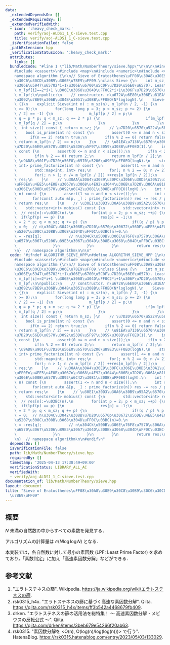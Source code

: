```yaml
---
data:
  _extendedDependsOn: []
  _extendedRequiredBy: []
  _extendedVerifiedWith:
  - icon: ':heavy_check_mark:'
    path: verify/aoj-ALDS1_1_C-sieve.test.cpp
    title: verify/aoj-ALDS1_1_C-sieve.test.cpp
  _isVerificationFailed: false
  _pathExtension: hpp
  _verificationStatusIcon: ':heavy_check_mark:'
  attributes:
    links: []
  bundledCode: "#line 1 \"lib/Math/NumberTheory/sieve.hpp\"\n\n\n\n#include <algorithm>\n\
    #include <cassert>\n#include <map>\n#include <numeric>\n#include <vector>\n\n\
    namespace algorithm {\n\n// Sieve of Eratosthenes\uFF08\u30A8\u30E9\u30C8\u30B9\
    \u30C6\u30CD\u30B9\u306E\u7BE9\uFF09.\nclass Sieve {\n    int m_sz;\n    // m_lpf[i]:=(\u6B63\
    \u306E\u5947\u65702*i+1\u306E\u6700\u5C0F\u7D20\u56E0\u6570). Least prime factor.\
    \ m_lpf[i]==2*i+1 \u306E\u3068\u304D\uFF0C2*i+1\u306F\u7D20\u6570\uFF0E\n    std::vector<int>\
    \ m_lpf;\n\npublic:\n    // constructor. n\u672A\u6E80\u306E\u81EA\u7136\u6570\
    \u3092\u7BE9\u306B\u304B\u3051\u308B\uFF0EO(N*loglogN).\n    Sieve() : Sieve(0)\
    \ {}\n    explicit Sieve(int n) : m_sz(n), m_lpf(n / 2, -1) {\n        assert(n\
    \ >= 0);\n        for(long long p = 3; p < m_sz; p += 2) {\n            if(m_lpf[p\
    \ / 2] == -1) {\n                m_lpf[p / 2] = p;\n                for(long long\
    \ q = p * p; q < m_sz; q += 2 * p) {\n                    if(m_lpf[q / 2] == -1)\
    \ m_lpf[q / 2] = p;\n                }\n            }\n        }\n    }\n\n  \
    \  int size() const { return m_sz; }\n    // \u7D20\u6570\u5224\u5B9A\uFF0EO(1).\n\
    \    bool is_prime(int n) const {\n        assert(0 <= n and n < size());\n  \
    \      if(n == 2) return true;\n        if(n % 2 == 0) return false;\n       \
    \ return m_lpf[n / 2] == n;\n    }\n    // \u81EA\u7136\u6570n\u306E\u6700\u5C0F\
    \u7D20\u56E0\u6570\u3092\u53D6\u5F97\u3059\u308B\uFF0EO(1).\n    int lpf(int n)\
    \ const {\n        assert(0 <= n and n < size());\n        if(n < 2) return -1;\n\
    \        if(n % 2 == 0) return 2;\n        return m_lpf[n / 2];\n    }\n    //\
    \ \u9AD8\u901F\u7D20\u56E0\u6570\u5206\u89E3\uFF0EO(logN).\n    std::map<int,\
    \ int> prime_factorize(int n) const {\n        assert(1 <= n and n < size());\n\
    \        std::map<int, int> res;\n        for(; n % 2 == 0; n /= 2) ++res[2];\n\
    \        for(; n > 1; n /= m_lpf[n / 2]) ++res[m_lpf[n / 2]];\n        return\
    \ res;\n    }\n    // \u30AA\u30A4\u30E9\u30FC\u306E\u30D5\u30A1\u30A4\u95A2\u6570\
    \uFF0En\u4EE5\u4E0B\u3067n\u3068\u4E92\u3044\u306B\u7D20\u306A\u81EA\u7136\u6570\
    \u306E\u500B\u6570\u3092\u6C42\u3081\u308B\uFF0EO(logN).\n    int totient(int\
    \ n) const {\n        assert(1 <= n and n < size());\n        int res = n;\n \
    \       for(const auto &[p, _] : prime_factorize(n)) res -= res / p;\n       \
    \ return res;\n    }\n    // \u30E1\u30D3\u30A6\u30B9\u95A2\u6570\uFF0EO(N*loglogN).\n\
    \    std::vector<int> mobius() const {\n        std::vector<int> res(m_sz, 1);\
    \  // res[n]:=\u03BC(n).\n        for(int p = 2; p < m_sz; ++p) {\n          \
    \  if(lpf(p) == p) {\n                res[p] = -1;\n                for(int q\
    \ = 2 * p; q < m_sz; q += p) {\n                    if((q / p) % p == 0) res[q]\
    \ = 0;  // n\u304C\u3042\u308B\u7D20\u6570p\u30672\u56DE\u4EE5\u4E0A\u5272\u308A\
    \u5207\u308C\u308B\u3068\u304D\uFF0C\u03BC(n)=0.\n                    else res[q]\
    \ = -res[q];            // n\u304Ck\u500B\u306E\u76F8\u7570\u306A\u308B\u7D20\u56E0\
    \u6570\u3067\u5206\u89E3\u3067\u304D\u308B\u3068\u304D\uFF0C\u03BC(n)=(-1)^k.\n\
    \                }\n            }\n        }\n        return res;\n    }\n};\n\
    \n}  // namespace algorithm\n\n\n"
  code: "#ifndef ALGORITHM_SIEVE_HPP\n#define ALGORITHM_SIEVE_HPP 1\n\n#include <algorithm>\n\
    #include <cassert>\n#include <map>\n#include <numeric>\n#include <vector>\n\n\
    namespace algorithm {\n\n// Sieve of Eratosthenes\uFF08\u30A8\u30E9\u30C8\u30B9\
    \u30C6\u30CD\u30B9\u306E\u7BE9\uFF09.\nclass Sieve {\n    int m_sz;\n    // m_lpf[i]:=(\u6B63\
    \u306E\u5947\u65702*i+1\u306E\u6700\u5C0F\u7D20\u56E0\u6570). Least prime factor.\
    \ m_lpf[i]==2*i+1 \u306E\u3068\u304D\uFF0C2*i+1\u306F\u7D20\u6570\uFF0E\n    std::vector<int>\
    \ m_lpf;\n\npublic:\n    // constructor. n\u672A\u6E80\u306E\u81EA\u7136\u6570\
    \u3092\u7BE9\u306B\u304B\u3051\u308B\uFF0EO(N*loglogN).\n    Sieve() : Sieve(0)\
    \ {}\n    explicit Sieve(int n) : m_sz(n), m_lpf(n / 2, -1) {\n        assert(n\
    \ >= 0);\n        for(long long p = 3; p < m_sz; p += 2) {\n            if(m_lpf[p\
    \ / 2] == -1) {\n                m_lpf[p / 2] = p;\n                for(long long\
    \ q = p * p; q < m_sz; q += 2 * p) {\n                    if(m_lpf[q / 2] == -1)\
    \ m_lpf[q / 2] = p;\n                }\n            }\n        }\n    }\n\n  \
    \  int size() const { return m_sz; }\n    // \u7D20\u6570\u5224\u5B9A\uFF0EO(1).\n\
    \    bool is_prime(int n) const {\n        assert(0 <= n and n < size());\n  \
    \      if(n == 2) return true;\n        if(n % 2 == 0) return false;\n       \
    \ return m_lpf[n / 2] == n;\n    }\n    // \u81EA\u7136\u6570n\u306E\u6700\u5C0F\
    \u7D20\u56E0\u6570\u3092\u53D6\u5F97\u3059\u308B\uFF0EO(1).\n    int lpf(int n)\
    \ const {\n        assert(0 <= n and n < size());\n        if(n < 2) return -1;\n\
    \        if(n % 2 == 0) return 2;\n        return m_lpf[n / 2];\n    }\n    //\
    \ \u9AD8\u901F\u7D20\u56E0\u6570\u5206\u89E3\uFF0EO(logN).\n    std::map<int,\
    \ int> prime_factorize(int n) const {\n        assert(1 <= n and n < size());\n\
    \        std::map<int, int> res;\n        for(; n % 2 == 0; n /= 2) ++res[2];\n\
    \        for(; n > 1; n /= m_lpf[n / 2]) ++res[m_lpf[n / 2]];\n        return\
    \ res;\n    }\n    // \u30AA\u30A4\u30E9\u30FC\u306E\u30D5\u30A1\u30A4\u95A2\u6570\
    \uFF0En\u4EE5\u4E0B\u3067n\u3068\u4E92\u3044\u306B\u7D20\u306A\u81EA\u7136\u6570\
    \u306E\u500B\u6570\u3092\u6C42\u3081\u308B\uFF0EO(logN).\n    int totient(int\
    \ n) const {\n        assert(1 <= n and n < size());\n        int res = n;\n \
    \       for(const auto &[p, _] : prime_factorize(n)) res -= res / p;\n       \
    \ return res;\n    }\n    // \u30E1\u30D3\u30A6\u30B9\u95A2\u6570\uFF0EO(N*loglogN).\n\
    \    std::vector<int> mobius() const {\n        std::vector<int> res(m_sz, 1);\
    \  // res[n]:=\u03BC(n).\n        for(int p = 2; p < m_sz; ++p) {\n          \
    \  if(lpf(p) == p) {\n                res[p] = -1;\n                for(int q\
    \ = 2 * p; q < m_sz; q += p) {\n                    if((q / p) % p == 0) res[q]\
    \ = 0;  // n\u304C\u3042\u308B\u7D20\u6570p\u30672\u56DE\u4EE5\u4E0A\u5272\u308A\
    \u5207\u308C\u308B\u3068\u304D\uFF0C\u03BC(n)=0.\n                    else res[q]\
    \ = -res[q];            // n\u304Ck\u500B\u306E\u76F8\u7570\u306A\u308B\u7D20\u56E0\
    \u6570\u3067\u5206\u89E3\u3067\u304D\u308B\u3068\u304D\uFF0C\u03BC(n)=(-1)^k.\n\
    \                }\n            }\n        }\n        return res;\n    }\n};\n\
    \n}  // namespace algorithm\n\n#endif\n"
  dependsOn: []
  isVerificationFile: false
  path: lib/Math/NumberTheory/sieve.hpp
  requiredBy: []
  timestamp: '2025-04-13 17:38:49+09:00'
  verificationStatus: LIBRARY_ALL_AC
  verifiedWith:
  - verify/aoj-ALDS1_1_C-sieve.test.cpp
documentation_of: lib/Math/NumberTheory/sieve.hpp
layout: document
title: "Sieve of Eratosthenes\uFF08\u30A8\u30E9\u30C8\u30B9\u30C6\u30CD\u30B9\u306E\
  \u7BE9\uFF09"
---
```



## 概要

$N$ 未満の自然数の中からすべての素数を発見する．

アルゴリズムの計算量は $\mathcal{O}(N \log \log N)$ となる．

本実装では，各自然数に対して最小の素因数 (LPF: Least Prime Factor) を求めており，「素数判定」に加え「高速素因数分解」などができる．


## 参考文献

1. "エラトステネスの篩". Wikipedia. <https://ja.wikipedia.org/wiki/エラトステネスの篩>.
1. rsk0315_h4x. "エラトステネスの篩に基づく高速な素因数分解". Qiita. <https://qiita.com/rsk0315_h4x/items/ff3b542a4468679fb409>.
1. drken. "エラトステネスの篩の活用法を総特集！ 〜 高速素因数分解・メビウスの反転公式 〜". Qiita. <https://qiita.com/drken/items/3beb679e54266f20ab63>.
1. rsk0315. "素因数分解を <O(n), O(log(n)/log(log(n)))> で行う". HatenaBlog. <https://rsk0315.hatenablog.com/entry/2023/05/03/133029>.
